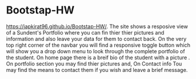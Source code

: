 # Bootstap-HW
https://japkirat96.github.io/Bootstap-HW/.
The site shows a resposive view of a Sundent's Portfolio where you can fin thier thier pictures and information and also leave your data for them to contact back.
On the very top right corner of the navbar you will find a responsive toggle button which will show you a drop down menu to look through the complete portfolio of the student.
On home page there is a breif bio of the student with a picture .
On portfolio section you may find thier pictures and,
On Contact info Tou may find the means to contact them if you wish and leave a brief message.
